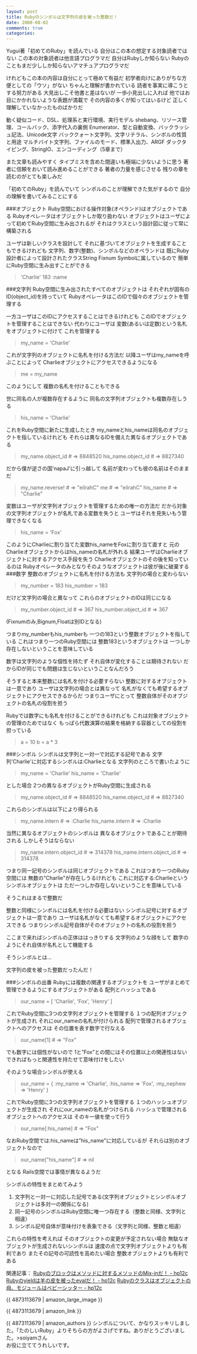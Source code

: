 ```yaml
---
layout: post
title: Rubyのシンボルは文字列の皮を被った整数だ！
date: 2008-08-02
comments: true
categories:
---
```



Yugui著「初めてのRuby」を読んでいる
自分はこの本の想定する対象読者ではない
この本の対象読者は他言語プログラマだ
自分はRubyしか知らない
Rubyのこともまだ少ししか知らないアマチュアプログラマだ

けれどもこの本の内容は自分にとって極めて有益だ
初学者向けにありがちな方便としての「ウソ」がない
ちゃんと理解が書かれている
読者を事実に導こうとする努力がある
大見出しこそ他書と差はないが
一歩小見出しに入れば
他ではお目にかかれないような表題が満載で
その内容の多くが知ってはいるけど
正しく理解していなかったものばかりだ

動く疑似コード、DSL、処理系と実行環境、実行モデル
shebang、リソース管理、コールバック、添字代入の裏側
Enumerator、型と自動変換、バックラッシュ記法、Unicode文字
バッククォート文字列、文字リテラル、シンボルの性質と用途
マルチバイト文字列、ファイルのモード、標準入出力、ARGF
ダックタイピング、StringIO、エンコーディング（5章まで）

また文章も読みやすく
タイプミスを含めた間違いも極端に少ないように思う
著者に信頼をおいて読み進めることができる
著者の力量を感じさせる
残りの章を読むのがとても楽しみだ

「初めてのRuby」を読んでいて
シンボルのことが理解できた気がするので
自分の理解を書いてみることにする

###オブジェクト
Ruby空間における操作対象(オペランド)はオブジェクトである
Rubyオペレータはオブジェクトしか取り扱わない
オブジェクトはユーザによって初めてRuby空間に生み出されるが
それはクラスという設計図に従って常に構築される

ユーザは新しいクラスを設計して
それに基づいてオブジェクトを生成することもできるけれども
文字列、数字(整数)、シンボルなどのオペランドは
既にRuby設計者によって設計されたクラスString
Fixnum Symbolに属しているので
簡単にRuby空間に生み出すことができる
> 
>   'Charlie'
>   183
>   :name


###文字列
Ruby空間に生み出されたすべてのオブジェクトは
それぞれが固有のID(object_id)を持っていて
RubyオペレータはこのIDで個々のオブジェクトを管理する

一方ユーザはこのIDにアクセスすることはできるけれども
このIDでオブジェクトを管理することはできない
代わりにユーザは
変数(あるいは定数)という名札をオブジェクトに付けて
これを管理する
> 
>   my_name = 'Charlie'

これが文字列のオブジェクトに名札を付ける方法だ
以降ユーザはmy_nameを呼ぶことによって
Charlieオブジェクトにアクセスできるようになる
> 
>   me = my_name

このようにして
複数の名札を付けることもできる

世に同名の人が複数存在するように
同名の文字列オブジェクトも複数存在しうる
> 
>   his_name = 'Charlie'

これをRuby空間に新たに生成したとき
my_nameとhis_nameは同名のオブジェクトを指しているけれども
それらは異なるIDを備えた異なるオブジェクトである
> 
>   my_name.object_id  # => 8848520
>   his_name.object_id  # => 8827340

だから僕が逆さの国'napaJ'に引っ越して
名前が変わっても彼の名前はそのままだ
> 
>   my_name.reverse! # => "eilrahC"
>   me                           # => "eilrahC"
>   his_name                # => "Charlie"


変数はユーザが文字列オブジェクトを管理するための唯一の方法だ
だから対象の文字列オブジェクトが名札である変数を失うと
ユーザはそれを見失いもう管理できなくなる
> 
>   his_name = 'Fox'

このようにCharlieに割り当てた変数his_nameをFoxに割り当て直すと
元のCharlieオブジェクトからはhis_nameの名札が外れる
結果ユーザはCharlieオブジェクトに対するアクセス手段を失う
Charlieオブジェクトのその後を知っているのは
Rubyオペレータのみとなりそのようなオブジェクトは彼が後に破棄する
###数字
整数のオブジェクトに名札を付ける方法も
文字列の場合と変わらない
> 
>   my_number = 183
>   his_number = 183

だけど文字列の場合と異なって
これらのオブジェクトのIDは同じになる
> 
>   my_number.object_id  # => 367
>   his_number.object_id  # => 367

(Fixnumのみ,Bignum,Floatは別IDとなる)

つまりmy_numberもhis_numberも
一つの183という整数オブジェクトを指している
これはつまり一つのRuby空間には
整数183というオブジェクトは
一つしか存在しないということを意味している

数字は文字列のような個性を持たず
それ自体が変化することは期待されない
だからIDが同じでも問題は生じないということなんだろう

そうすると本来整数には名札を付ける必要すらない
整数に対するオブジェクトは一意であり
ユーザは文字列の場合とは異なって
名札がなくても希望するオブジェクトにアクセスできるからだ
つまりユーザにとって
整数自体がそのオブジェクトの名札の役割を担う

Rubyでは数字にも名札を付けることができるけれども
これは対象オブジェクトの管理のためではなく
もっぱら代数演算の結果を格納する容器としての役割を担っている
> 
>   a = 10
>   b = a * 3

###シンボル
シンボルは文字列と一対一で対応する記号である
文字列'Charlie'に対応するシンボルは:Charlieとなる
文字列のところで書いたように
> 
>   my_name = 'Charlie'
>   his_name = 'Charlie'

とした場合
2つの異なるオブジェクトがRuby空間に生成される
> 
>   my_name.object_id  # => 8848520
>   his_name.object_id  # => 8827340

これらのシンボルは以下により得られる
> 
>   my_name.intern # => :Charlie
>   his_name.intern # => :Charlie

当然に異なるオブジェクトのシンボルは
異なるオブジェクトであることが期待される
しかしそうはならない
> 
>   my_name.intern.object_id # => 314378
>   his_name.intern.object_id # => 314378

つまり同一記号のシンボルは同じオブジェクトである
これはつまり一つのRuby空間には
無数の"Charlie"が存在しうるけれども
これに対応する:Charlieというシンボルオブジェクトは
ただ一つしか存在しないということを意味している

そうこれはまるで整数だ

整数と同様にシンボルには名札を付ける必要はない
シンボル記号に対するオブジェクトは一意であり
ユーザは名札がなくても希望するオブジェクトにアクセスできる
つまりシンボル記号自体がそのオブジェクトの名札の役割を担う

ここまで来ればシンボルの正体ははっきりする
文字列のような顔をして
数字のようにそれ自体が名札として機能する

そうシンボルとは…

文字列の皮を被った整数だったんだ！

###シンボルの出番
Rubyには複数の関連するオブジェクトを
ユーザがまとめて管理できるようにするオブジェクトがある
配列とハッシュである
> 
>   our_name = [ 'Charlie', 'Fox', 'Henry' ]

これでRuby空間に3つの文字列オブジェクトを管理する
１つの配列オブジェクトが生成され
それにour_nameの名札が付けられる
配列で管理されるオブジェクトへのアクセスは
その位置を表す数字で行なえる
> 
>   our_name[1] # => "Fox"

でも数字には個性がないので
1と”Fox"との間にはその位置以上の関連性はない
できればもっと関連性を持たせて意味付けをしたい

そのような場合シンボルが使える
> 
>   our_name = { :my_name => 'Charlie', :his_name => 'Fox', :my_nephew => 'Henry' }

これでRuby空間に3つの文字列オブジェクトを管理する
１つのハッシュオブジェクトが生成され
それにour_nameの名札がつけられる
ハッシュで管理されるオブジェクトへのアクセスは
そのキー値を使って行う
> 
>   our_name[:his_name] # => "Fox"

なおRuby空間では:his_nameは”his_name"に対応しているが
それらは別のオブジェクトなので
> 
>   our_name["his_name"] # => nil

となる
Rails空間では事情が異なるようだ

シンボルの特性をまとめてみよう
1. 文字列と一対一に対応した記号である(文字列オブジェクトとシンボルオブジェクトは多対一の関係になる)
1. 同一記号のシンボルはRuby空間に唯一つ存在する（整数と同様、文字列と相違）
1. シンボル記号自体が意味付けを表象できる（文字列と同様、整数と相違）

これらの特性を考えれば
そのオブジェクトの変更が予定されない場合
無駄なオブジェクトが生成されないシンボルは
速度の点で文字列オブジェクトよりも有利であり
またその記号の可読性を高めたい場合
整数オブジェクトよりも有利である

関連記事：
[Rubyのブロックはメソッドに対するメソッドのMix-inだ！ - hp12c](http://d.hatena.ne.jp/keyesberry/20080809/p1)
[Rubyのyieldは羊の皮を被ったevalだ！ - hp12c](http://d.hatena.ne.jp/keyesberry/20080812/p1)
[Rubyのクラスはオブジェクトの母、モジュールはベビーシッター - hp12c](http://d.hatena.ne.jp/keyesberry/20080816/p1)

{{ 4873113679 | amazon_large_image }}

{{ 4873113679 | amazon_link }}

{{ 4873113679 | amazon_authors }}
シンボルについて、かなりスッキリしました。「たのしいRuby」よりそちらの方がよさげですね。ありがとうございました。>soiyamさん<br>お役に立ててうれしいです。